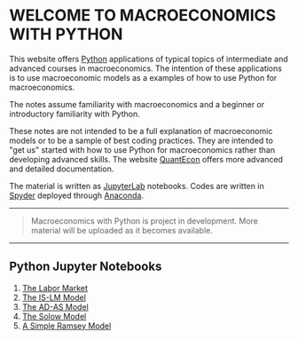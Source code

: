 # WELCOME TO MACROECONOMICS WITH PYTHON

This website offers [Python](https://www.python.org/) applications of typical topics of intermediate and advanced courses in macroeconomics. The intention of these applications is to use macroeconomic models as a examples of how to use Python for macroeconomics.

The notes assume familiarity with macroeconomics and a beginner or introductory familiarity with Python.

These notes are not intended to be a full explanation of macroeconomic models or to be a sample of best coding practices. They are intended to "get us" started with how to use Python for macroeconomics rather than developing advanced skills. The website [QuantEcon](https://quantecon.org/) offers more advanced and detailed documentation.

The material is written as [JupyterLab](https://jupyter.org/) notebooks. Codes are written in [Spyder](https://www.spyder-ide.org/) deployed through [Anaconda](https://anaconda.org/).

---

> Macroeconomics with Python is project in development. More material will be uploaded as it becomes available.

---

## Python Jupyter Notebooks

1. [The Labor Market][1]
2. [The IS-LM Model][2]
3. [The AD-AS Model][3]
3. [The Solow Model][4]
4. [A Simple Ramsey Model][5]

<!-- LINKS TO JUPYTER NOTEBOOKS -->
[1]: <https://nbviewer.jupyter.org/github/ncachanosky/Macroeconomics-with-Python/blob/master/Jupyter%20Notebooks/Labor%20Market.ipynb>

[2]: <https://nbviewer.jupyter.org/github/ncachanosky/Macroeconomics-with-Python/blob/master/Jupyter%20Notebooks/IS-LM%20Model.ipynb>

[3]: <https://nbviewer.jupyter.org/github/ncachanosky/Macroeconomics-with-Python/blob/master/Jupyter%20Notebooks/AD-AS%20Model.ipynb>

[4]: <https://nbviewer.jupyter.org/github/ncachanosky/Macroeconomics-with-Python/blob/master/Jupyter%20Notebooks/Solow%20Model.ipynb>

[5]: <https://nbviewer.jupyter.org/github/ncachanosky/Macroeconomics-with-Python/blob/master/Jupyter%20Notebooks/Ramsey%20Model.ipynb>
